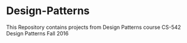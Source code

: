 # Design-Patterns
This Repository contains projects from Design Patterns course
CS-542 Design Patterns
Fall 2016
